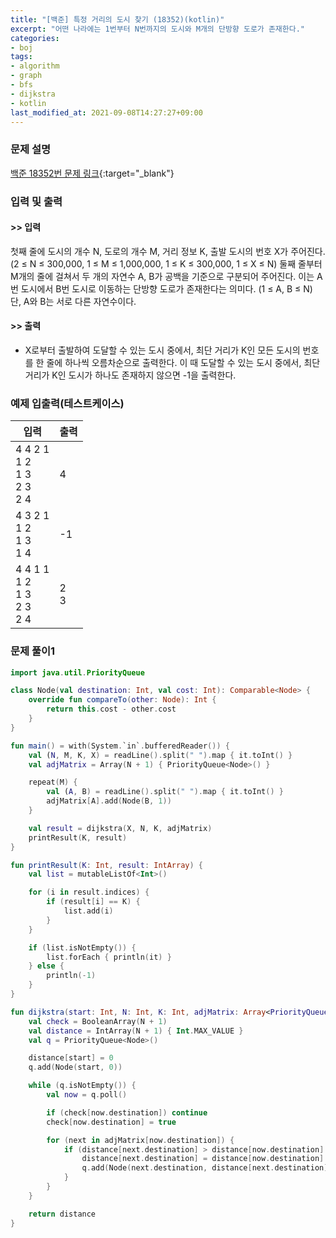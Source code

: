 ```yaml
---
title: "[백준] 특정 거리의 도시 찾기 (18352)(kotlin)"
excerpt: "어떤 나라에는 1번부터 N번까지의 도시와 M개의 단방향 도로가 존재한다."
categories:
- boj
tags:
- algorithm
- graph
- bfs
- dijkstra
- kotlin
last_modified_at: 2021-09-08T14:27:27+09:00
---
```



### 문제 설명
[백준 18352번 문제 링크](https://www.acmicpc.net/problem/18352#description){:target="_blank"}




### 입력 및 출력
#### >> 입력
첫째 줄에 도시의 개수 N, 도로의 개수 M, 거리 정보 K, 출발 도시의 번호 X가 주어진다. (2 ≤ N ≤ 300,000, 1 ≤ M ≤ 1,000,000, 1 ≤ K ≤ 300,000, 1 ≤ X ≤ N) 둘째 줄부터 M개의 줄에 걸쳐서 두 개의 자연수 A, B가 공백을 기준으로 구분되어 주어진다. 이는 A번 도시에서 B번 도시로 이동하는 단방향 도로가 존재한다는 의미다. (1 ≤ A, B ≤ N) 단, A와 B는 서로 다른 자연수이다.



#### >> 출력
* X로부터 출발하여 도달할 수 있는 도시 중에서, 최단 거리가 K인 모든 도시의 번호를 한 줄에 하나씩 오름차순으로 출력한다.
이 때 도달할 수 있는 도시 중에서, 최단 거리가 K인 도시가 하나도 존재하지 않으면 \-1을 출력한다.





### 예제 입출력(테스트케이스)


|입력|출력|
|-----|------|
|4 4 2 1<br>1 2<br>1 3<br>2 3<br>2 4|4|
|4 3 2 1<br>1 2<br>1 3<br>1 4|\-1|
|4 4 1 1<br>1 2<br>1 3<br>2 3<br>2 4|2<br>3|




### 문제 풀이1
```kotlin
import java.util.PriorityQueue

class Node(val destination: Int, val cost: Int): Comparable<Node> {
    override fun compareTo(other: Node): Int {
        return this.cost - other.cost
    }
}

fun main() = with(System.`in`.bufferedReader()) {
    val (N, M, K, X) = readLine().split(" ").map { it.toInt() }
    val adjMatrix = Array(N + 1) { PriorityQueue<Node>() }

    repeat(M) {
        val (A, B) = readLine().split(" ").map { it.toInt() }
        adjMatrix[A].add(Node(B, 1))
    }

    val result = dijkstra(X, N, K, adjMatrix)
    printResult(K, result)
}

fun printResult(K: Int, result: IntArray) {
    val list = mutableListOf<Int>()

    for (i in result.indices) {
        if (result[i] == K) {
            list.add(i)
        }
    }

    if (list.isNotEmpty()) {
        list.forEach { println(it) }
    } else {
        println(-1)
    }
}

fun dijkstra(start: Int, N: Int, K: Int, adjMatrix: Array<PriorityQueue<Node>>): IntArray {
    val check = BooleanArray(N + 1)
    val distance = IntArray(N + 1) { Int.MAX_VALUE }
    val q = PriorityQueue<Node>()

    distance[start] = 0
    q.add(Node(start, 0))

    while (q.isNotEmpty()) {
        val now = q.poll()

        if (check[now.destination]) continue
        check[now.destination] = true

        for (next in adjMatrix[now.destination]) {
            if (distance[next.destination] > distance[now.destination] + next.cost) {
                distance[next.destination] = distance[now.destination] + next.cost
                q.add(Node(next.destination, distance[next.destination]))
            }
        }
    }

    return distance
}
```